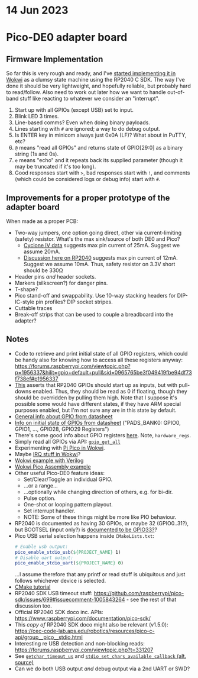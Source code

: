 # 14 Jun 2023

# Pico-DE0 adapter board

## Firmware Implementation

So far this is very rough and ready, and I've
[started implementing it in Wokwi](https://wokwi.com/projects/367485443004483585)
as a clumsy state machine using the RP2040 C SDK. The way I've done it should be very lightweight,
and hopefully reliable, but probably hard to read/follow. Also need to work out later how
we want to handle out-of-band stuff like reacting to whatever we consider an "interrupt".

1.  Start up with all GPIOs (except USB) set to input.
2.  Blink LED 3 times.
3.  Line-based comms? Even when doing binary payloads.
4.  Lines starting with `#` are ignored; a way to do debug output.
5.  Is ENTER key in minicom always just 0x0A (LF)? What about in PuTTY, etc?
6.  `@` means "read all GPIOs" and returns state of GPIO[29:0] as a binary string (1s and 0s).
7.  `e` means "echo" and it repeats back its supplied parameter (though it may be truncated
    if it's too long).
8.  Good responses start with `>`, bad responses start with `!`, and comments (which could be
    considered logs or debug info) start with `#`.


## Improvements for a proper prototype of the adapter board

When made as a proper PCB:
*   Two-way jumpers, one option going direct, other via current-limiting (safety) resistor.
    What's the max sink/source of both DE0 and Pico?
    *   [Cyclone IV data](https://docs.rs-online.com/cc67/0900766b814d52bb.pdf#page=2&zoom=100,216,352) suggests
        max pin current of 25mA. Suggest we assume 20mA.
    *   [Discussion here on RP2040](https://forums.raspberrypi.com/viewtopic.php?t=300735#p1806362) suggests
        max pin current of 12mA. Suggest we assume 10mA.
    Thus, safety resistor on 3.3V short should be 330&ohm;
*   Header pins *and* header sockets.
*   Markers (silkscreen?) for danger pins.
*   T-shape?
*   Pico stand-off and swappability. Use 10-way stacking headers for DIP-IC-style pin profiles? DIP socket stripes.
*   Cuttable traces
*   Break-off strips that can be used to couple a breadboard into the adapter?


## Notes

*   Code to retrieve and print initial state of all GPIO registers, which could be handy also
    for knowing how to access all these registers anyway:
    https://forums.raspberrypi.com/viewtopic.php?p=1956337&hilit=gpio+default+pull&sid=0965765be3f049419fbe94df73f738ef#p1956337
*   [This](https://forum.arduino.cc/t/default-pin-state-at-start/948059/8) asserts
    that RP2040 GPIOs should start up as inputs, but with pull-downs enabled.
    Thus, they should be read as 0 if floating, though they should be overridden
    by pulling them high. Note that I suppose it's possible some would have different
    states, if they have ARM special purposes enabled, but I'm not sure any are in
    this state by default.
*   [General info about GPIO from datasheet](https://datasheets.raspberrypi.com/rp2040/rp2040-datasheet.pdf#page=236&zoom=100,153,769)
*   [Info on initial state of GPIOs from datasheet](https://datasheets.raspberrypi.com/rp2040/rp2040-datasheet.pdf#page=300) ("PADS_BANK0: GPIO0, GPIO1, …, GPIO28, GPIO29 Registers")
*   There's some good info about GPIO registers [here](https://smist08.wordpress.com/2021/04/24/bit-banging-the-raspberry-pi-picos-gpio-registers/). Note, `hardware_regs`.
*   Simply read all GPIOs via API: [`gpio_get_all`](https://www.raspberrypi.com/documentation/pico-sdk/hardware.html#gae895be2d3c5af5df460150eafe7858a4)
*   Experimenting with [Pi Pico in Wokwi](https://wokwi.com/projects/367485443004483585).
*   Maybe [IRQ stuff in Wokwi](https://wokwi.com/projects/360219175603757057)?
*   [Wokwi example with Verilog](https://wokwi.com/projects/347074912469385810)
*   [Wokwi Pico Assembly example](https://wokwi.com/projects/360134945820730369)
*   Other useful Pico-DE0 feature ideas:
    *   Set/Clear/Toggle an individual GPIO.
    *   ...or a range...
    *   ...optionally while changing direction of others, e.g. for bi-dir.
    *   Pulse option.
    *   One-shot or looping pattern playout.
    *   Set interrupt handler.
    *   NOTE: Some of these things might be more like PIO behaviour.
*   RP2040 is documented as having 30 GPIOs, or maybe 32 (GPIO0..31?), but BOOTSEL (input only?)
    is [documented to be GPIO33?](https://gist.github.com/jepler/c7676f0c5fe4eab9c584424d997a7991)?
*   Pico USB serial selection happens inside `CMakeLists.txt`:
    ```cmake
    # Enable usb output:
    pico_enable_stdio_usb(${PROJECT_NAME} 1)
    # Disable uart output:
    pico_enable_stdio_uart(${PROJECT_NAME} 0)
    ```
    ...I assume therefore that any printf or read stuff is ubiquitous and just follows whichever device is selected.
*   [CMake tutorial](https://cmake.org/cmake/help/latest/guide/tutorial/index.html)
*   RP2040 SDK USB timeout stuff: https://github.com/raspberrypi/pico-sdk/issues/699#issuecomment-1005843264 -
    see the rest of that discussion too.
*   Official RP2040 SDK doco inc. APIs: https://www.raspberrypi.com/documentation/pico-sdk/
*   This *copy of* RP2040 SDK doco might also be relevant (v1.5.0): https://cec-code-lab.aps.edu/robotics/resources/pico-c-api/group__pico__stdio.html
*   Interesting re USB detection and non-blocking reads: https://forums.raspberrypi.com/viewtopic.php?t=331207
*   See [`getchar_timeout_us`](https://www.raspberrypi.com/documentation/pico-sdk/runtime.html#rpip3af6c51330bd3e16a23b)
    and [`stdio_set_chars_available_callback` (alt. source)](https://cec-code-lab.aps.edu/robotics/resources/pico-c-api/group__pico__stdio.html#ga4b010bf88f65fc5d38a29d5538fa80e1)
*   Can we do both USB output *and* debug output via a 2nd UART or SWD?